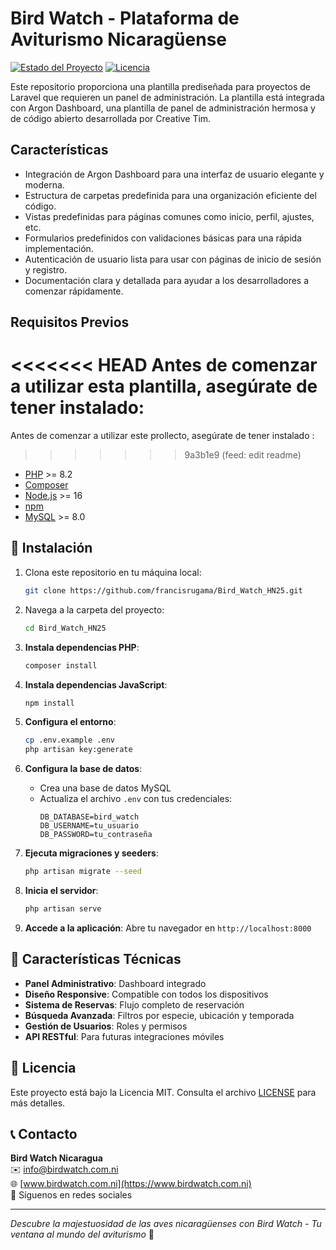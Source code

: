 # Bird Watch - Plataforma de Aviturismo Nicaragüense

[![Estado del Proyecto](https://img.shields.io/badge/estado-en_desarrollo-yellow.svg)](https://github.com/tuusuario/bird-watch)
[![Licencia](https://img.shields.io/badge/licencia-MIT-blue.svg)](https://opensource.org/licenses/MIT)

Este repositorio proporciona una plantilla prediseñada para proyectos de Laravel que requieren un panel de administración. La plantilla está integrada con Argon Dashboard, una plantilla de panel de administración hermosa y de código abierto desarrollada por Creative Tim.

## Características

- Integración de Argon Dashboard para una interfaz de usuario elegante y moderna.
- Estructura de carpetas predefinida para una organización eficiente del código.
- Vistas predefinidas para páginas comunes como inicio, perfil, ajustes, etc.
- Formularios predefinidos con validaciones básicas para una rápida implementación.
- Autenticación de usuario lista para usar con páginas de inicio de sesión y registro.
- Documentación clara y detallada para ayudar a los desarrolladores a comenzar rápidamente.

## Requisitos Previos

<<<<<<< HEAD
Antes de comenzar a utilizar esta plantilla, asegúrate de tener instalado:
=======
Antes de comenzar a utilizar este prollecto, asegúrate de tener instalado :
>>>>>>> 9a3b1e9 (feed: edit readme)

- [PHP](https://www.php.net/) >= 8.2
- [Composer](https://getcomposer.org/)
- [Node.js](https://nodejs.org/) >= 16
- [npm](https://www.npmjs.com/)
- [MySQL](https://www.mysql.com/) >= 8.0

## 🚀 Instalación

1. Clona este repositorio en tu máquina local:

    ```bash
    git clone https://github.com/francisrugama/Bird_Watch_HN25.git
    ```

2. Navega a la carpeta del proyecto:

    ```bash
    cd Bird_Watch_HN25
    ```

3. **Instala dependencias PHP**:
   ```bash
   composer install
   ```

4. **Instala dependencias JavaScript**:
   ```bash
   npm install 
   ```

5. **Configura el entorno**:
   ```bash
   cp .env.example .env
   php artisan key:generate
   ```

6. **Configura la base de datos**:
   - Crea una base de datos MySQL
   - Actualiza el archivo `.env` con tus credenciales:
     ```env
     DB_DATABASE=bird_watch
     DB_USERNAME=tu_usuario
     DB_PASSWORD=tu_contraseña
     ```

7. **Ejecuta migraciones y seeders**:
   ```bash
   php artisan migrate --seed
   ```

8. **Inicia el servidor**:
   ```bash
   php artisan serve
   ```

9. **Accede a la aplicación**:
   Abre tu navegador en `http://localhost:8000`


## 🌟 Características Técnicas

- **Panel Administrativo**: Dashboard integrado
- **Diseño Responsive**: Compatible con todos los dispositivos
- **Sistema de Reservas**: Flujo completo de reservación
- **Búsqueda Avanzada**: Filtros por especie, ubicación y temporada
- **Gestión de Usuarios**: Roles y permisos
- **API RESTful**: Para futuras integraciones móviles


## 📄 Licencia

Este proyecto está bajo la Licencia MIT. Consulta el archivo [LICENSE](LICENSE) para más detalles.

## 📞 Contacto

**Bird Watch Nicaragua**  
✉️ info@birdwatch.com.ni  
🌐 [www.birdwatch.com.ni](https://www.birdwatch.com.ni)  
📱 Síguenos en redes sociales

---

*Descubre la majestuosidad de las aves nicaragüenses con Bird Watch - Tu ventana al mundo del aviturismo* 🦜
